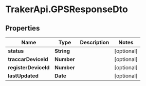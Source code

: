 # TrakerApi.GPSResponseDto

## Properties

Name | Type | Description | Notes
------------ | ------------- | ------------- | -------------
**status** | **String** |  | [optional] 
**traccarDeviceId** | **Number** |  | [optional] 
**registerDeviceId** | **Number** |  | [optional] 
**lastUpdated** | **Date** |  | [optional] 


